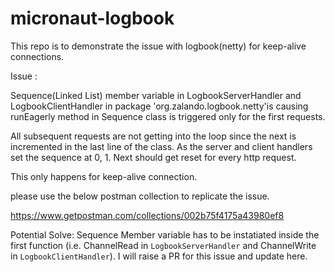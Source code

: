# micronaut-logbook


This repo is to demonstrate the issue with logbook(netty) for keep-alive connections.

Issue : 

Sequence(Linked List) member variable in LogbookServerHandler and LogbookClientHandler in package 'org.zalando.logbook.netty'is causing 
runEagerly method in Sequence class is triggered only for the first requests. 

All subsequent requests are not getting into the loop since the next is incremented in the last line of the class. As the server and client handlers set the sequence at 0, 1. Next should get reset for every http request. 

This only happens for keep-alive connection.

please use the below postman collection to replicate the issue.

https://www.getpostman.com/collections/002b75f4175a43980ef8


Potential Solve:
Sequence Member variable has to be instatiated inside the first function (i.e. ChannelRead in `LogbookServerHandler` and ChannelWrite in `LogbookClientHandler`).
I will raise a PR for this issue and update here.

